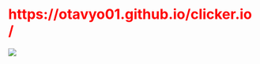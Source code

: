 <h1 style="color: red;">https://otavyo01.github.io/clicker.io/</h1>

<img src="https://img.freepik.com/vetores-gratis/cama-com-travesseiro-e-lencol-azul_1308-11383.jpg">
